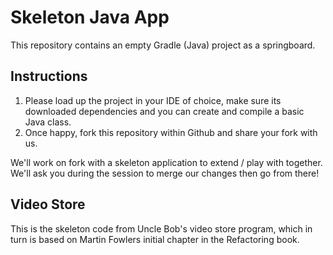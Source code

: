 # Skeleton Java App

This repository contains an empty Gradle (Java) project as a springboard. 

## Instructions

1. Please load up the project in your IDE of choice, make sure its downloaded dependencies and you can create and compile a basic Java class. 
2. Once happy, fork this repository within Github and share your fork with us.

We'll work on fork with a skeleton application to extend / play with together. We'll ask you during the session to merge our changes then go from there!

## Video Store

This is the skeleton code from Uncle Bob's video store program, which in turn is based on Martin Fowlers initial chapter in the Refactoring book.
